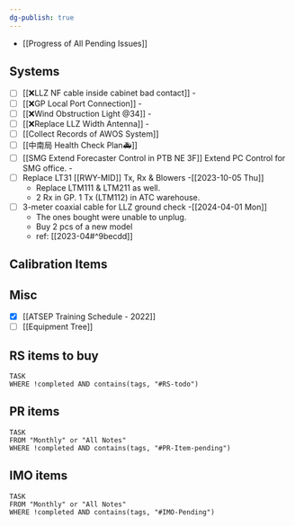 ```yaml
---
dg-publish: true
---
```

- [[Progress of All Pending Issues]]
## Systems
- [ ] [[❌LLZ NF cable inside cabinet bad contact]] -
- [ ] [[❌GP Local Port Connection]] -
- [ ] [[❌Wind Obstruction Light @34]] -
- [ ] [[❌Replace LLZ Width Antenna]] -
- [ ] [[Collect Records of AWOS System]]
- [ ] [[中南局 Health Check Plan🚑]] 
- [ ] [[SMG Extend Forecaster Control in PTB NE 3F]] Extend PC Control for SMG office. -
- [ ] Replace LT31 [[RWY-MID]]  Tx, Rx & Blowers -[[2023-10-05 Thu]]
	- Replace LTM111 & LTM211 as well.
	- 2 Rx in GP. 1 Tx (LTM112) in ATC warehouse.
 - [ ] 3-meter coaxial cable for LLZ ground check -[[2024-04-01 Mon]]
	 - The ones bought were unable to unplug.
	 - Buy 2 pcs of a new model
	 - ref: [[2023-04#^9becdd]]
## Calibration Items


## Misc
- [x] [[ATSEP Training Schedule - 2022]]
- [ ] [[Equipment Tree]]

## RS items to buy
```dataview
TASK
WHERE !completed AND contains(tags, "#RS-todo")
```

## PR items
```dataview
TASK
FROM "Monthly" or "All Notes"
WHERE !completed AND contains(tags, "#PR-Item-pending")
```

## IMO items
```dataview
TASK
FROM "Monthly" or "All Notes"
WHERE !completed AND contains(tags, "#IMO-Pending")
```
